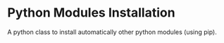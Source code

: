 # Python Modules Installation

A python class to install automatically other python modules (using pip).
